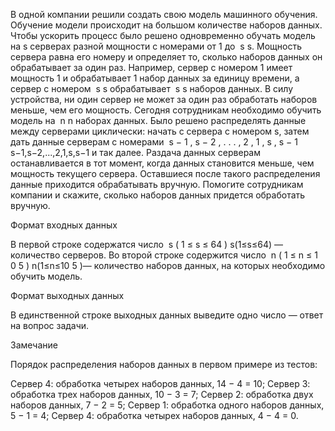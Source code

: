В одной компании решили создать свою модель машинного обучения. Обучение модели происходит на большом количестве наборов данных. Чтобы ускорить процесс было решено одновременно обучать модель на s серверах разной мощности с номерами от 1 до ﻿
s
s﻿. Мощность сервера равна его номеру и определяет то, сколько наборов данных он обрабатывает за один раз. Например, сервер с номером 1 имеет мощность 1 и обрабатывает 1 набор данных за единицу времени, а сервер с номером ﻿
s
s﻿ обрабатывает ﻿
s
s﻿ наборов данных. В силу устройства, ни один сервер не может за один раз обработать наборов меньше, чем его мощность. Сегодня сотрудникам необходимо обучить модель на ﻿
n
n﻿ наборах данных. Было решено распределять данные между серверами циклически: начать с сервера с номером s, затем дать данные серверам с номерами ﻿
s
−
1
,
s
−
2
,
.
.
.
,
2
,
1
,
s
,
s
−
1
s−1,s−2,...,2,1,s,s−1﻿ и так далее. Раздача данных серверам останавливается в тот момент, когда данных становится меньше, чем мощность текущего сервера. Оставшиеся после такого распределения данные приходится обрабатывать вручную. Помогите сотрудникам компании и скажите, сколько наборов данных придется обработать вручную.

Формат входных данных

В первой строке содержатся число ﻿
s
(
1
≤
s
≤
64
)
s(1≤s≤64)﻿ — количество серверов. Во второй строке содержится число ﻿
n
(
1
≤
n
≤
1
0
5
)
n(1≤n≤10
5
)﻿— количество наборов данных, на которых необходимо обучить модель.

Формат выходных данных

В единственной строке выходных данных выведите одно число — ответ на вопрос задачи.

Замечание

Порядок распределения наборов данных в первом примере из тестов:

Cервер 4: обработка четырех наборов данных, 14 − 4 = 10;
Cервер 3: обработка трех наборов данных, 10 − 3 = 7;
Cервер 2: обработка двух наборов данных, 7 − 2 = 5;
Cервер 1: обработка одного наборов данных, 5 − 1 = 4;
Cервер 4: обработка четырех наборов данных, 4 − 4 = 0.